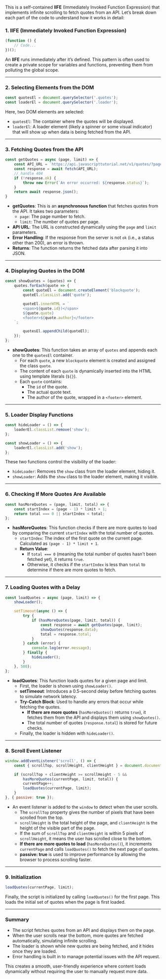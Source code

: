 
This is a self-contained **IIFE** (Immediately Invoked Function Expression) that implements infinite scrolling to fetch quotes from an API. Let’s break down each part of the code to understand how it works in detail:

### 1. **IIFE (Immediately Invoked Function Expression)**
```javascript
(function () {
    // Code...
})();
```
An **IIFE** runs immediately after it’s defined. This pattern is often used to create a private scope for variables and functions, preventing them from polluting the global scope.

---

### 2. **Selecting Elements from the DOM**
```javascript
const quotesEl = document.querySelector('.quotes');
const loaderEl = document.querySelector('.loader');
```
Here, two DOM elements are selected:
- `quotesEl`: The container where the quotes will be displayed.
- `loaderEl`: A loader element (likely a spinner or some visual indicator) that will show up when data is being fetched from the API.

---

### 3. **Fetching Quotes from the API**
```javascript
const getQuotes = async (page, limit) => {
    const API_URL = `https://api.javascripttutorial.net/v1/quotes/?page=${page}&limit=${limit}`;
    const response = await fetch(API_URL);
    // handle 404
    if (!response.ok) {
        throw new Error(`An error occurred: ${response.status}`);
    }
    return await response.json();
}
```
- **getQuotes**: This is an **asynchronous function** that fetches quotes from the API. It takes two parameters:
  - `page`: The page number to fetch.
  - `limit`: The number of quotes per page.
- **API URL**: The URL is constructed dynamically using the `page` and `limit` parameters.
- **Error Handling**: If the response from the server is not `ok` (i.e., a status other than 200), an error is thrown.
- **Returns**: The function returns the fetched data after parsing it into JSON.

---

### 4. **Displaying Quotes in the DOM**
```javascript
const showQuotes = (quotes) => {
    quotes.forEach(quote => {
        const quoteEl = document.createElement('blockquote');
        quoteEl.classList.add('quote');

        quoteEl.innerHTML = `
        <span>${quote.id})</span>
        ${quote.quote}
        <footer>${quote.author}</footer>
    `;

        quotesEl.appendChild(quoteEl);
    });
};
```
- **showQuotes**: This function takes an array of `quotes` and appends each one to the `quotesEl` container.
  - For each `quote`, a new `blockquote` element is created and assigned the class `quote`.
  - The content of each `quote` is dynamically inserted into the HTML using template literals (`${}`).
  - Each `quote` contains:
    - The `id` of the quote.
    - The actual quote text.
    - The author of the quote, wrapped in a `<footer>` element.

---

### 5. **Loader Display Functions**
```javascript
const hideLoader = () => {
    loaderEl.classList.remove('show');
};

const showLoader = () => {
    loaderEl.classList.add('show');
};
```
These two functions control the visibility of the loader:
- `hideLoader`: Removes the `show` class from the loader element, hiding it.
- `showLoader`: Adds the `show` class to the loader element, making it visible.

---

### 6. **Checking If More Quotes Are Available**
```javascript
const hasMoreQuotes = (page, limit, total) => {
    const startIndex = (page - 1) * limit + 1;
    return total === 0 || startIndex < total;
};
```
- **hasMoreQuotes**: This function checks if there are more quotes to load by comparing the current `startIndex` with the total number of quotes.
  - `startIndex`: The index of the first quote on the current page. Calculated as `(page - 1) * limit + 1`.
  - **Return Value**: 
    - If `total === 0` (meaning the total number of quotes hasn't been fetched yet), it returns `true`.
    - Otherwise, it checks if the `startIndex` is less than `total` to determine if there are more quotes to fetch.

---

### 7. **Loading Quotes with a Delay**
```javascript
const loadQuotes = async (page, limit) => {
    showLoader();

    setTimeout(async () => {
        try {
            if (hasMoreQuotes(page, limit, total)) {
                const response = await getQuotes(page, limit);
                showQuotes(response.data);
                total = response.total;
            }
        } catch (error) {
            console.log(error.message);
        } finally {
            hideLoader();
        }
    }, 500);
};
```
- **loadQuotes**: This function loads quotes for a given page and limit.
  - First, the loader is shown using `showLoader()`.
  - **setTimeout**: Introduces a 0.5-second delay before fetching quotes to simulate network latency.
  - **Try-Catch Block**: Used to handle any errors that occur while fetching the quotes.
    - **If there are more quotes** (`hasMoreQuotes()` returns `true`), it fetches them from the API and displays them using `showQuotes()`.
    - The total number of quotes (`response.total`) is stored for future checks.
  - Finally, the loader is hidden with `hideLoader()`.

---

### 8. **Scroll Event Listener**
```javascript
window.addEventListener('scroll', () => {
    const { scrollTop, scrollHeight, clientHeight } = document.documentElement;

    if (scrollTop + clientHeight >= scrollHeight - 5 &&
        hasMoreQuotes(currentPage, limit, total)) {
        currentPage++;
        loadQuotes(currentPage, limit);
    }
}, { passive: true });
```
- An event listener is added to the `window` to detect when the user scrolls.
  - The `scrollTop` property gives the number of pixels that have been scrolled from the top.
  - `scrollHeight` is the total height of the page, and `clientHeight` is the height of the visible part of the page.
  - If the sum of `scrollTop` and `clientHeight` is within 5 pixels of `scrollHeight`, it means the user has scrolled close to the bottom.
  - **If there are more quotes to load** (`hasMoreQuotes()`), it increments `currentPage` and calls `loadQuotes()` to fetch the next page of quotes.
  - **passive: true** is used to improve performance by allowing the browser to process scrolling faster.

---

### 9. **Initialization**
```javascript
loadQuotes(currentPage, limit);
```
Finally, the script is initialized by calling `loadQuotes()` for the first page. This loads the initial set of quotes when the page is first loaded.

---

### **Summary**
- The script fetches quotes from an API and displays them on the page.
- When the user scrolls near the bottom, more quotes are fetched automatically, simulating infinite scrolling.
- The loader is shown while new quotes are being fetched, and it hides once they are loaded.
- Error handling is built in to manage potential issues with the API request.

This creates a smooth, user-friendly experience where content loads dynamically without requiring the user to manually request more data.
